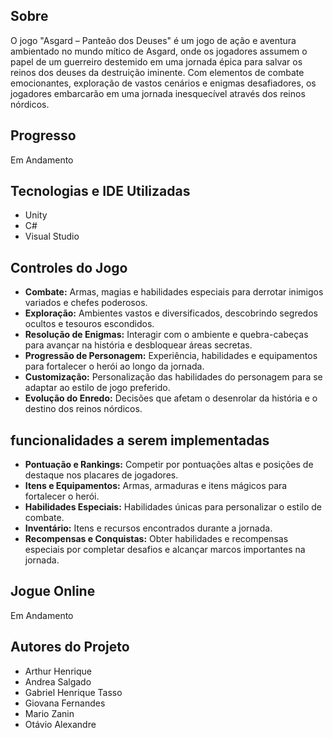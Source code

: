 ## Sobre
O jogo "Asgard – Panteão dos Deuses" é um jogo de ação e aventura ambientado no mundo mítico de Asgard, onde os jogadores assumem o papel de um guerreiro destemido em uma jornada épica para salvar os reinos dos deuses da destruição iminente. Com elementos de combate emocionantes, exploração de vastos cenários e enigmas desafiadores, os jogadores embarcarão em uma jornada inesquecível através dos reinos nórdicos.

## Progresso
Em Andamento

## Tecnologias e IDE Utilizadas
- Unity
- C#
- Visual Studio

## Controles do Jogo
- **Combate:** Armas, magias e habilidades especiais para derrotar inimigos variados e chefes poderosos.
- **Exploração:** Ambientes vastos e diversificados, descobrindo segredos ocultos e tesouros escondidos.
- **Resolução de Enigmas:** Interagir com o ambiente e quebra-cabeças para avançar na história e desbloquear áreas secretas.
- **Progressão de Personagem:** Experiência, habilidades e equipamentos para fortalecer o herói ao longo da jornada.
- **Customização:** Personalização das habilidades do personagem para se adaptar ao estilo de jogo preferido.
- **Evolução do Enredo:** Decisões que afetam o desenrolar da história e o destino dos reinos nórdicos.

## funcionalidades a serem implementadas

- **Pontuação e Rankings:** Competir por pontuações altas e posições de destaque nos placares de jogadores.
- **Itens e Equipamentos:** Armas, armaduras e itens mágicos para fortalecer o herói.
- **Habilidades Especiais:** Habilidades únicas para personalizar o estilo de combate.
- **Inventário:** Itens e recursos encontrados durante a jornada.
- **Recompensas e Conquistas:** Obter habilidades e recompensas especiais por completar desafios e alcançar marcos importantes na jornada.




## Jogue Online
Em Andamento

## Autores do Projeto
- Arthur Henrique
- Andrea Salgado
- Gabriel Henrique Tasso
- Giovana Fernandes
- Mario Zanin
- Otávio Alexandre
